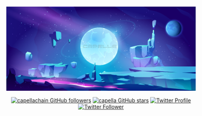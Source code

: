<p align="center">
  <img src="https://github.com/Capellachain/Capellachain/blob/main/CapellaBanner.png" alt="banner" >
</p>

<p align="center">
<a title="capella GitHub followers " href="https://github.com/capellachain" ><img src="https://img.shields.io/github/followers/capellachain?style=social" alt="capellachain GitHub followers"></a>
<a title="GitHub stars " href="https://github.com/Capellachain" ><img src="https://img.shields.io/github/stars/Capellachain?style=social" alt="capella GitHub stars "></a>
<a title="Twitter Badge" href="https://twitter.com/capellachain" ><img alt="Twitter Profile" src="https://img.shields.io/badge/Twitter-Profile-informational?style=flat&logo=twitter&logoColor=white&color=1CA2F1"></a>
<a title="Twitter Follower" href="https://twitter.com/capellachain" ><img alt="Twitter Follower" src="https://img.shields.io/twitter/follow/capellachain?label=follow&style=social"></a>
</p>
